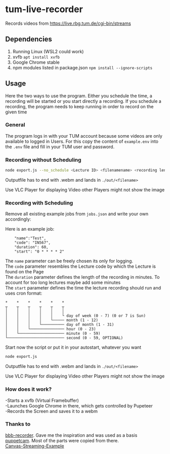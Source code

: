 # tum-live-recorder

Records videos from https://live.rbg.tum.de/cgi-bin/streams

## Dependencies

1. Running Linux (WSL2 could work)
2. xvfb `apt install xvfb`
3. Google Chrome stable
4. npm modules listed in package.json `npm install --ignore-scripts`

## Usage
Here the two ways to use the program. 
Either you schedule the time, a recording will be started 
or you start directly a recording. 
If you schedule a recording, the program needs to keep running in order to record on the given time 
### General
The program logs in with your TUM account because some videos are only available to logged in Users.
For this copy the content of `example.env` into the `.env` file and fill in your TUM user and password.  
### Recording without Scheduling
```sh
node export.js --no_schedule <Lecture ID> <filenamename> <recording length in minutes>
```
Outputfile has to end with .webm and lands in `./out/<filename>`

Use  VLC Player for displaying Video other Players might not show the image

### Recording with Scheduling
Remove all existing example jobs from `jobs.json` and write your own accordingly:

Here is an example job:
```
    "name":"Test",
    "code": "IN567",
    "duration": 60,
    "start": "0 * * * * 2"
```
The `name` parameter can be freely chosen its only for logging. \
The `code` parameter resembles the Lecture code by which the Lecture is found on the Page\
The `duration` parameter defines the length of the recording in minutes. To account for too long lectures maybe add some minutes\
The `start` parameter defines the time the lecture recording should run and uses cron format:
```
*    *    *    *    *    *
┬    ┬    ┬    ┬    ┬    ┬
│    │    │    │    │    │
│    │    │    │    │    └ day of week (0 - 7) (0 or 7 is Sun)
│    │    │    │    └───── month (1 - 12)
│    │    │    └────────── day of month (1 - 31)
│    │    └─────────────── hour (0 - 23)
│    └──────────────────── minute (0 - 59)
└───────────────────────── second (0 - 59, OPTIONAL)
```

Start now the script or put it in your autostart, whatever you want
```sh
node export.js
```
Outputfile has to end with .webm and lands in `./out/<filename>`

Use  VLC Player for displaying Video other Players might not show the image


### How does it work?
-Starts a xvfb (Virtual Framebuffer) \
-Launches Google Chrome in there, which gets controlled by Pupeteer\
-Records the Screen and saves it to a webm

### Thanks to

[bbb-recorder](https://github.com/jibon57/bbb-recorder). Gave me the inspiration and was used as a basis\
[puppetcam](https://github.com/muralikg/puppetcam). Most of the parts were copied from there.\
[Canvas-Streaming-Example](https://github.com/fbsamples/Canvas-Streaming-Example)
